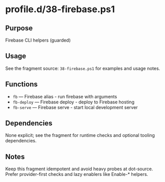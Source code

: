 profile.d/38-firebase.ps1
=========================

Purpose
-------
Firebase CLI helpers (guarded)

Usage
-----
See the fragment source: `38-firebase.ps1` for examples and usage notes.

Functions
---------
- `fb` — Firebase alias - run firebase with arguments
- `fb-deploy` — Firebase deploy - deploy to Firebase hosting
- `fb-serve` — Firebase serve - start local development server

Dependencies
------------
None explicit; see the fragment for runtime checks and optional tooling dependencies.

Notes
-----
Keep this fragment idempotent and avoid heavy probes at dot-source. Prefer provider-first checks and lazy enablers like Enable-* helpers.

